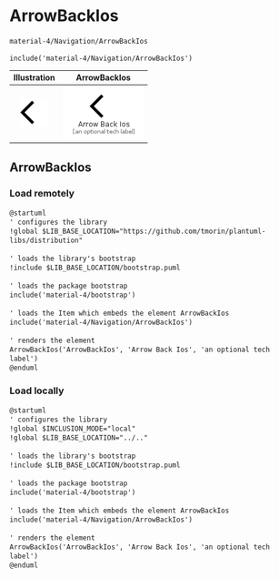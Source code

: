 # ArrowBackIos


```text
material-4/Navigation/ArrowBackIos
```

```text
include('material-4/Navigation/ArrowBackIos')
```



| Illustration | ArrowBackIos |
| :---: | :---: |
| ![illustration for Illustration](../../material-4/Navigation/ArrowBackIos.png) | ![illustration for ArrowBackIos](../../material-4/Navigation/ArrowBackIos.Local.png) |




## ArrowBackIos

### Load remotely
```plantuml
@startuml
' configures the library
!global $LIB_BASE_LOCATION="https://github.com/tmorin/plantuml-libs/distribution"

' loads the library's bootstrap
!include $LIB_BASE_LOCATION/bootstrap.puml

' loads the package bootstrap
include('material-4/bootstrap')

' loads the Item which embeds the element ArrowBackIos
include('material-4/Navigation/ArrowBackIos')

' renders the element
ArrowBackIos('ArrowBackIos', 'Arrow Back Ios', 'an optional tech label')
@enduml
```

### Load locally
```plantuml
@startuml
' configures the library
!global $INCLUSION_MODE="local"
!global $LIB_BASE_LOCATION="../.."

' loads the library's bootstrap
!include $LIB_BASE_LOCATION/bootstrap.puml

' loads the package bootstrap
include('material-4/bootstrap')

' loads the Item which embeds the element ArrowBackIos
include('material-4/Navigation/ArrowBackIos')

' renders the element
ArrowBackIos('ArrowBackIos', 'Arrow Back Ios', 'an optional tech label')
@enduml
```


